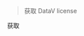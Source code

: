 > 获取 DataV license

<div id='query'>
<div class='query__search'>
  <el-form :model='ruleForm' status-icon :rules='rules' ref='ruleForm' label-width='100px'
           class='demo-ruleForm'>
    <el-form-item label='邮箱' prop='email'>
      <el-input v-model='ruleForm.email' style='width: 400px' placeholder='license 会下发至此邮箱'>
      </el-input>
    </el-form-item>
    <el-form-item label='描述' prop='description'>
      <el-input v-model='ruleForm.description' placeholder='请输入用途' style='width: 400px'></el-input>
    </el-form-item>
    <el-form-item v-if='canVis'>
      <el-button type='primary' @click="submitForm('ruleForm')">获取</el-button>
    </el-form-item>
  </el-form>
</div>

</div>

<div id='gitalk-container'></div>

<script>
new Vue({
  el: '#query',
  data() {
    const validateEmail = (rule, value, callback) => {
      if (!/^\w+([-+.]\w+)*@\w+([-.]\w+)*\.\w+([-.]\w+)*$/.test(value)) {
        return callback(new Error('邮件格式不合法'));
      }
      return callback();
    };

    return {
      canVis: true,
      ruleForm: {
      },
      rules: {
        email: [
          { required: true, message: '请输入邮箱', trigger: 'blur' },
          { validator: validateEmail, trigger: 'blur' },
        ],
        description: [
          { required: true, message: '请输入用途', trigger: 'blur' },
        ],
      },
    };
  },
  created() {
  },
  methods: {
    submitForm(formName) {
      this.$refs[formName].validate((valid) => {
        if (valid) {
          axios({
            url: 'https://pay.pig4cloud.com/enterprise/datav',
            method: 'post',
            data: this.ruleForm
          }).then(res => {
            if (res.data.flag) {
                this.$message.success('已下发至邮箱 注意查收');
            }else{
              this.$message.error('此邮箱已申请无法再次试用');
            }
          });
        } else {
          return false;
        }
      });
    },
  },
});

var gitalk = new Gitalk({
  clientID: 'a5dd5d136c3c290e1130',
  clientSecret: '4687bb9dcd6eadb82a5d5865b57160c151ba9cde',
  repo: 'gitalk',
  owner: 'supoxz',
  admin: ['supoxz','lltx'],
  id: 'pig-archetype',
  title: '文档反馈',
  labels: ['pig'],
  body: location.href,
  distractionFreeMode: false,  // Facebook-like distraction free mode
});

gitalk.render('gitalk-container');
</script>

<style lang='scss' scoped>
.query {
  padding-top: 50px;
  min-height: 500px;
  height: auto;

  &__title {
    width: 100%;
    font-size: 42px;
    text-align: center;
    font-weight: 600;

    img {
      margin-right: 5px;
      vertical-align: bottom;
    }
  }

  &__search {
    width: 600px;
    margin: 60px auto 0 auto;
  }

  &__content {
    width: 1200px;
    margin: 30px auto;
    display: flex;
    flex-wrap: wrap;
    box-sizing: border-box;
  }

  &__text {
    box-sizing: border-box;
    margin: 15px 10px 0 10px;
    width: 48%;

    p {
      line-height: 30px;
    }
  }
}
</style>

